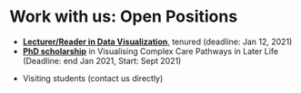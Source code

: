# Work with us: Open Positions

* **[Lecturer/Reader in Data Visualization](https://elxw.fa.em3.oraclecloud.com/hcmUI/CandidateExperience/en/sites/CX_1001/job/313/?utm_medium=jobshare)**, tenured (deadline: Jan 12, 2021)
* __[PhD scholarship](phd-graphics-medicine.html)__ in Visualising Complex Care Pathways in Later Life (Deadline: end Jan 2021, Start: Sept 2021)
<!---* Competitive __[PhD scholarships](phd-edinburgh.html)__ are available in November-March, but external funding might be around all year. -->
* Visiting students (contact us directly)
